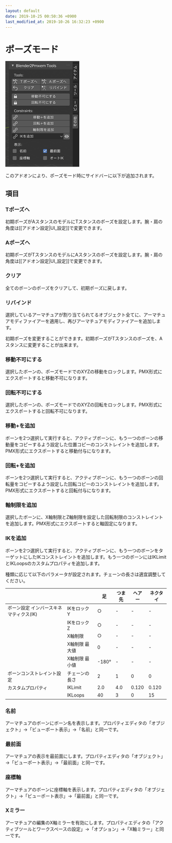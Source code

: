 ```yaml
---
layout: default
date: 2019-10-25 00:50:36 +0900
last_modified_at: 2019-10-26 16:32:23 +0900
---
```

# ポーズモード
![ポーズモード時サイドバー](/assets/image/features/UI_manual_pose_mode.png)

このアドオンにより、ポーズモード時にサイドバーに以下が追加されます。

## 項目

### Tポーズへ
初期ポーズがAスタンスのモデルにTスタンスのポーズを設定します。腕・肩の角度は[[アドオン設定|UI_設定]]で変更できます。

### Aポーズへ
初期ポーズがTスタンスのモデルにAスタンスのポーズを設定します。腕・肩の角度は[[アドオン設定|UI_設定]]で変更できます。

### クリア
全てのボーンのポーズをクリアして、初期ポーズに戻します。

### リバインド
選択しているアーマチュアが割り当てられてるオブジェクト全てに、アーマチュアモディファイアーを適用し、再びアーマチュアモディファイアーを追加します。

初期ポーズを変更することができます。初期ポーズがTスタンスのポーズを、Aスタンスに変更することが出来ます。

### 移動不可にする
選択したボーンの、ポーズモードでのXYZの移動をロックします。PMX形式にエクスポートすると移動不可になります。

### 回転不可にする
選択したボーンの、ポーズモードでのXYZの回転をロックします。PMX形式にエクスポートすると回転不可になります。

### 移動+を追加
ボーンを2つ選択して実行すると、アクティブボーンに、もう一つのボーンの移動量をコピーするよう設定した位置コピーのコンストレイントを追加します。PMX形式にエクスポートすると移動付与になります。

### 回転+を追加
ボーンを2つ選択して実行すると、アクティブボーンに、もう一つのボーンの回転量をコピーするよう設定した回転コピーのコンストレイントを追加します。PMX形式にエクスポートすると回転付与になります。

### 軸制限を追加
選択したボーンに、X軸制限とZ軸制限を設定した回転制限のコンストレイントを追加します。PMX形式にエクスポートすると軸固定になります。

### IKを追加
ボーンを2つ選択して実行すると、アクティブボーンに、もう一つのボーンをターゲットにしたIKコンストレイントを追加します。もう一つのボーンにはIKLimitとIKLoopsのカスタムプロパティを追加します。

種類に応じて以下のパラメータが設定されます。チェーンの長さは適宜調整してください。

|||足|つま先|ヘアー|ネクタイ|
---|---|---|---|---|---
|ボーン設定 インバースキネマティクス(IK)|IKをロック Y|○|-|-|-|
||IKをロック Z|○|-|-|-|
||X軸制限|○|-|-|-|
||X軸制限 最大値|0|-|-|-|
||X軸制限 最小値|-180°|-|-|-|
|ボーンコンストレイント設定|チェーンの長さ|2|1|0|0|
|カスタムプロパティ|IKLimit|2.0|4.0|0.120|0.120|
||IKLoops|40|3|0|15|

### 名前
アーマチュアのボーンにボーン名を表示します。プロパティエディタの「オブジェクト」→「ビューポート表示」→「名前」と同一です。

### 最前面
アーマチュアの表示を最前面にします。プロパティエディタの「オブジェクト」→「ビューポート表示」→「最前面」と同一です。

### 座標軸
アーマチュアのボーンに座標軸を表示します。プロパティエディタの「オブジェクト」→「ビューポート表示」→「最前面」と同一です。

### Xミラー
アーマチュアの編集のX軸ミラーを有効にします。プロパティエディタの「アクティブツールとワークスペースの設定」→「オプション」→「X軸ミラー」と同一です。
